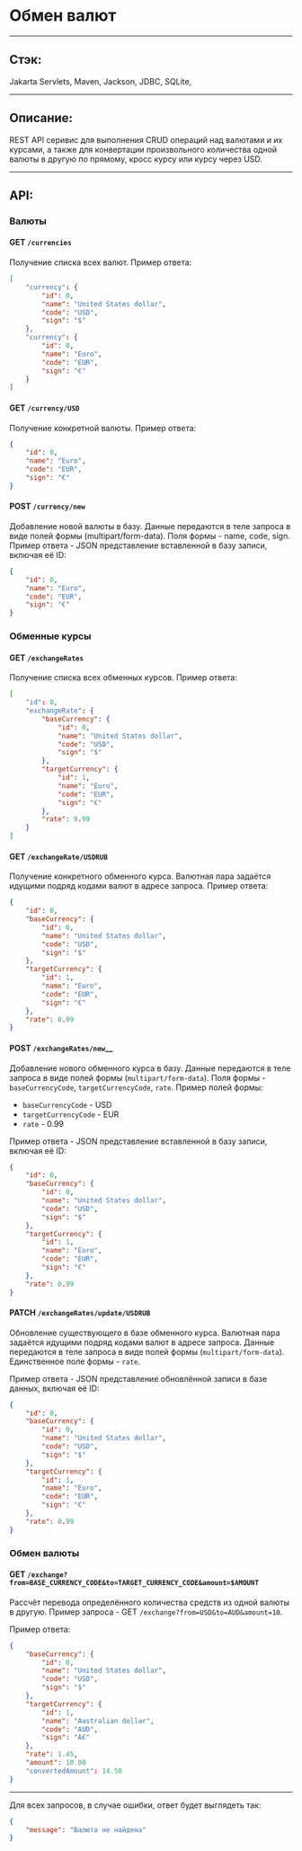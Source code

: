 # Обмен валют

---

## __Стэк__:
Jakarta Servlets, Maven, Jackson, JDBC, SQLite,  

---

## __Описание:__

REST API серивис для выполнения CRUD операций над валютами и их курсами,
а также для конвертации произвольного количества одной валюты в другую по прямому,
кросс курсу или курсу через USD.

---

## __API:__

### __Валюты__

#### __GET `/currencies`__

Получение списка всех валют. Пример ответа:

```json
[
    "currency": {
        "id": 0,
        "name": "United States dollar",
        "code": "USD",
        "sign": "$"
    },   
    "currency": {
        "id": 0,
        "name": "Euro",
        "code": "EUR",
        "sign": "€"
    }
]
```

#### __GET `/currency/USD`__

Получение конкретной валюты. Пример ответа:


```json
{
    "id": 0,
    "name": "Euro",
    "code": "EUR",
    "sign": "€"
}
```

#### __POST `/currency/new`__

Добавление новой валюты в базу. Данные передаются в теле запроса
в виде полей формы (multipart/form-data).
Поля формы - name, code, sign. 
Пример ответа - JSON представление вставленной в базу записи, включая её ID:

```json
{
    "id": 0,
    "name": "Euro",
    "code": "EUR",
    "sign": "€"
}
```

### Обменные курсы

#### __GET `/exchangeRates`__

Получение списка всех обменных курсов. Пример ответа:

```json
[
    "id": 0,
    "exchangeRate": {
        "baseCurrency": {
            "id": 0,
            "name": "United States dollar",
            "code": "USD",
            "sign": "$"
        },
        "targetCurrency": {
            "id": 1,
            "name": "Euro",
            "code": "EUR",
            "sign": "€"
        },
        "rate": 0.99
    }
]
```

#### __GET `/exchangeRate/USDRUB`__

Получение конкретного обменного курса. Валютная пара задаётся идущими подряд кодами валют в адресе запроса. Пример ответа:

```json
{
    "id": 0,
    "baseCurrency": {
        "id": 0,
        "name": "United States dollar",
        "code": "USD",
        "sign": "$"
    },
    "targetCurrency": {
        "id": 1,
        "name": "Euro",
        "code": "EUR",
        "sign": "€"
    },
    "rate": 0.99
}
```

#### __POST__ `/exchangeRates/new`__

Добавление нового обменного курса в базу. Данные передаются в теле запроса в виде полей формы (`multipart/form-data`). Поля формы - `baseCurrencyCode`, `targetCurrencyCode`, `rate`. Пример полей формы:
    
* `baseCurrencyCode` - USD
* `targetCurrencyCode` - EUR
* `rate` - 0.99

Пример ответа - JSON представление вставленной в базу записи, включая её ID:

```json
{
    "id": 0,
    "baseCurrency": {
        "id": 0,
        "name": "United States dollar",
        "code": "USD",
        "sign": "$"
    },
    "targetCurrency": {
        "id": 1,
        "name": "Euro",
        "code": "EUR",
        "sign": "€"
    },
    "rate": 0.99
}
```

#### __PATCH `/exchangeRates/update/USDRUB`__

Обновление существующего в базе обменного курса. Валютная пара задаётся идущими подряд кодами валют в адресе запроса. Данные передаются в теле запроса в виде полей формы (`multipart/form-data`). Единственное поле формы - `rate`.

Пример ответа - JSON представление обновлённой записи в базе данных, включая её ID:

```json
{
    "id": 0,
    "baseCurrency": {
        "id": 0,
        "name": "United States dollar",
        "code": "USD",
        "sign": "$"
    },
    "targetCurrency": {
        "id": 1,
        "name": "Euro",
        "code": "EUR",
        "sign": "€"
    },
    "rate": 0.99
}
```

### Обмен валюты

#### __GET `/exchange?from=BASE_CURRENCY_CODE&to=TARGET_CURRENCY_CODE&amount=$AMOUNT`__

Рассчёт перевода определённого количества средств из одной валюты в другую. Пример запроса - GET `/exchange?from=USD&to=AUD&amount=10`.

Пример ответа:

```json
{
    "baseCurrency": {
        "id": 0,
        "name": "United States dollar",
        "code": "USD",
        "sign": "$"
    },
    "targetCurrency": {
        "id": 1,
        "name": "Australian dollar",
        "code": "AUD",
        "sign": "A€"
    },
    "rate": 1.45,
    "amount": 10.00
    "convertedAmount": 14.50
}
```

---

Для всех запросов, в случае ошибки, ответ будет выглядеть так:

```json
{
    "message": "Валюта не найдена"
}
```
